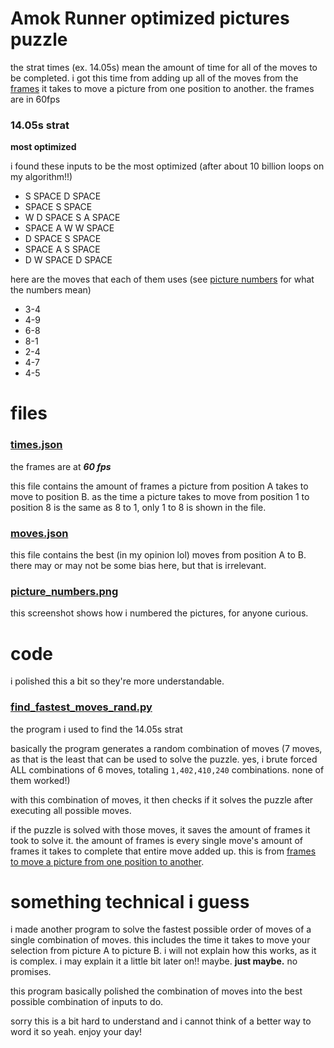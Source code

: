 # Amok Runner optimized pictures puzzle
the strat times (ex. 14.05s) mean the amount of time for all of the moves to be completed. i got this time from adding up all of the moves from the [frames](https://github.com/notPlatformer/amok-pictures/blob/main/times.json) it takes to move a picture from one position to another. the frames are in 60fps

### 14.05s strat
**most optimized**

i found these inputs to be the most optimized (after about 10 billion loops on my algorithm!!)
- S SPACE D SPACE
- SPACE S SPACE
- W D SPACE S A SPACE
- SPACE A W W SPACE
- D SPACE S SPACE
- SPACE A S SPACE
- D W SPACE D SPACE

here are the moves that each of them uses (see [picture numbers](https://github.com/notPlatformer/amok-pictures/blob/main/picture_numbers.png) for what the numbers mean)
- 3-4
- 4-9
- 6-8
- 8-1
- 2-4
- 4-7
- 4-5

# files

### [times.json](https://github.com/notPlatformer/amok-pictures/blob/main/times.json)
the frames are at **_60 fps_**

this file contains the amount of frames a picture from position A takes to move to position B.
as the time a picture takes to move from position 1 to position 8 is the same as 8 to 1, only 1 to 8 is shown in the file.

### [moves.json](https://github.com/notPlatformer/amok-pictures/blob/main/moves.json)
this file contains the best (in my opinion lol) moves from position A to B. there may or may not be some bias here, but that is irrelevant.

### [picture_numbers.png](https://github.com/notPlatformer/amok-pictures/blob/main/picture_numbers.png)
this screenshot shows how i numbered the pictures, for anyone curious.



# code
i polished this a bit so they're more understandable.

### [find_fastest_moves_rand.py](https://github.com/notPlatformer/amok-pictures/blob/main/find_fastest_moves_rand.py)
the program i used to find the 14.05s strat

basically the program generates a random combination of moves (7 moves, as that is the least that can be used to solve the puzzle. yes, i brute forced ALL combinations of 6 moves, totaling `1,402,410,240` combinations. none of them worked!)

with this combination of moves, it then checks if it solves the puzzle after executing all possible moves.

if the puzzle is solved with those moves, it saves the amount of frames it took to solve it. the amount of frames is every single move's amount of frames it takes to complete that entire move added up. this is from [frames to move a picture from one position to another](https://github.com/notPlatformer/amok-pictures/blob/main/times.json).



# something technical i guess
i made another program to solve the fastest possible order of moves of a single combination of moves. this includes the time it takes to move your selection from picture A to picture B. i will not explain how this works, as it is complex. i may explain it a little bit later on!! maybe. **just maybe.** no promises.

this program basically polished the combination of moves into the best possible combination of inputs to do.

sorry this is a bit hard to understand and i cannot think of a better way to word it so yeah. enjoy your day!
